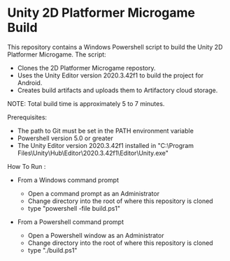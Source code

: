 # Unity 2D Platformer Microgame Build
This repository contains a Windows Powershell script to build the Unity 2D Platformer Microgame. The script:
- Clones the 2D Platformer Microgame repostory.
- Uses the Unity Editor version 2020.3.42f1 to build the project for Android.
- Creates build artifacts and uploads them to Artifactory cloud storage.

NOTE: Total build time is approximately 5 to 7 minutes.

Prerequisites:
- The path to Git must be set in the PATH environment variable
- Powershell version 5.0 or greater
- The Unity Editor version 2020.3.42f1 installed in "C:\Program Files\Unity\Hub\Editor\2020.3.42f1\Editor\Unity.exe"

How To Run :
- From a Windows command prompt
     - Open a command prompt as an Administrator
     - Change directory into the root of where this repository is cloned
     - type "powershell -file build.ps1"
     
- From a Powershell command prompt
     - Open a Powershell window as an Administrator
     - Change directory into the root of where this repository is cloned
     - type "./build.ps1"

